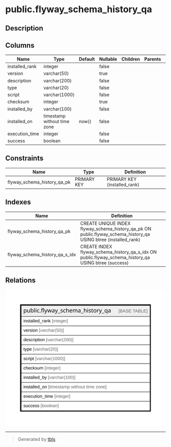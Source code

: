 # public.flyway_schema_history_qa

## Description

## Columns

| Name | Type | Default | Nullable | Children | Parents | Comment |
| ---- | ---- | ------- | -------- | -------- | ------- | ------- |
| installed_rank | integer |  | false |  |  |  |
| version | varchar(50) |  | true |  |  |  |
| description | varchar(200) |  | false |  |  |  |
| type | varchar(20) |  | false |  |  |  |
| script | varchar(1000) |  | false |  |  |  |
| checksum | integer |  | true |  |  |  |
| installed_by | varchar(100) |  | false |  |  |  |
| installed_on | timestamp without time zone | now() | false |  |  |  |
| execution_time | integer |  | false |  |  |  |
| success | boolean |  | false |  |  |  |

## Constraints

| Name | Type | Definition |
| ---- | ---- | ---------- |
| flyway_schema_history_qa_pk | PRIMARY KEY | PRIMARY KEY (installed_rank) |

## Indexes

| Name | Definition |
| ---- | ---------- |
| flyway_schema_history_qa_pk | CREATE UNIQUE INDEX flyway_schema_history_qa_pk ON public.flyway_schema_history_qa USING btree (installed_rank) |
| flyway_schema_history_qa_s_idx | CREATE INDEX flyway_schema_history_qa_s_idx ON public.flyway_schema_history_qa USING btree (success) |

## Relations

![er](public.flyway_schema_history_qa.svg)

---

> Generated by [tbls](https://github.com/k1LoW/tbls)
